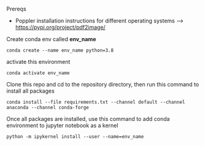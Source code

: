 Prereqs
- Poppler installation instructions for different operating systems --> https://pypi.org/project/pdf2image/



Create conda env called **env_name**
```
conda create --name env_name python=3.8
```
activate this environment
```
conda activate env_name
```
Clone this repo and cd to the repository directory, then run this command to install all packages
```
conda install --file requirements.txt --channel default --channel anaconda --channel conda-forge
```
Once all packages are installed, use this command to add conda environment to jupyter notebook as a kernel
```
python -m ipykernel install --user --name=env_name
```